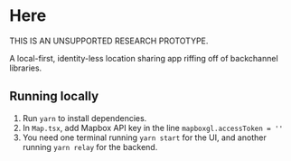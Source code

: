 # Here

THIS IS AN UNSUPPORTED RESEARCH PROTOTYPE.

A local-first, identity-less location sharing app riffing off of backchannel libraries.

## Running locally

1. Run `yarn` to install dependencies.
2. In `Map.tsx`, add Mapbox API key in the line `mapboxgl.accessToken = ''`
3. You need one terminal running `yarn start` for the UI, and another running `yarn relay` for the backend.
